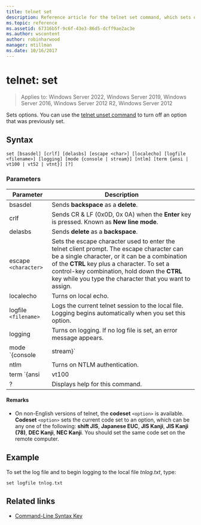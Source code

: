 ```yaml
---
title: telnet set
description: Reference article for the telnet set command, which sets options.
ms.topic: reference
ms.assetid: 67316b5f-9c6f-43e3-86d5-dcff9ae2ac3e
ms.author: wscontent
author: robinharwood
manager: mtillman
ms.date: 10/16/2017
---
```


# telnet: set

>Applies to: Windows Server 2022, Windows Server 2019, Windows Server 2016, Windows Server 2012 R2, Windows Server 2012

Sets options. You can use the [telnet unset command](telnet-unset.md) to turn off an option that was previously set.

## Syntax

```
set [bsasdel] [crlf] [delasbs] [escape <char>] [localecho] [logfile <filename>] [logging] [mode {console | stream}] [ntlm] [term {ansi | vt100 | vt52 | vtnt}] [?]
```

### Parameters

| Parameter | Description |
|--|--|
| bsasdel | Sends **backspace** as a **delete**. |
| crlf | Sends CR & LF (0x0D, 0x 0A) when the **Enter** key is pressed. Known as **New line mode**. |
| delasbs | Sends **delete** as a **backspace**. |
| escape `<character>` | Sets the escape character used to enter the telnet client prompt. The escape character can be a single character, or it can be a combination of the **CTRL** key plus a character. To set a control-key combination, hold down the **CTRL** key while you type the character that you want to assign. |
| localecho | Turns on local echo. |
| logfile `<filename>` | Logs the current telnet session to the local file. Logging begins automatically when you set this option. |
| logging | Turns on logging. If no log file is set, an error message appears. |
| mode `{console | stream}` | Sets the operation mode. |
| ntlm | Turns on NTLM authentication. |
| term `{ansi | vt100 | vt52 | vtnt}` | Sets the terminal type. |
| ? | Displays help for this command. |

#### Remarks

- On non-English versions of telnet, the **codeset** `<option>` is available. **Codeset** `<option>` sets the current code set to an option, which can be any one of the following: **shift JIS**, **Japanese EUC**, **JIS Kanji**, **JIS Kanji (78)**, **DEC Kanji**, **NEC Kanji**. You should set the same code set on the remote computer.

## Example

To set the log file and to begin logging to the local file *tnlog.txt*, type:

```
set logfile tnlog.txt
```

## Related links

- [Command-Line Syntax Key](command-line-syntax-key.md)
